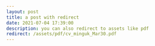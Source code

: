 ```yaml
---
layout: post
title: a post with redirect
date: 2021-07-04 17:39:00
description: you can also redirect to assets like pdf
redirect: /assets/pdf/cv_minguk_Mar30.pdf
---
```

